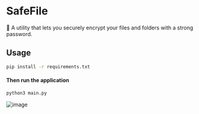 # SafeFile
🔐 A utility that lets you securely encrypt your files and folders with a strong password.


## Usage
```bash
pip install -r requirements.txt
```

#### Then run the application

```bash
python3 main.py
```

![image](https://github.com/user-attachments/assets/a446b188-c63a-437f-b40c-ea421555f966)
